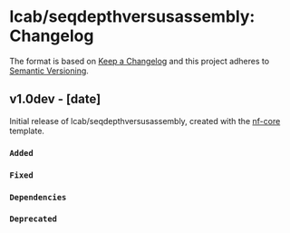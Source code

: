 # lcab/seqdepthversusassembly: Changelog

The format is based on [Keep a Changelog](https://keepachangelog.com/en/1.0.0/)
and this project adheres to [Semantic Versioning](https://semver.org/spec/v2.0.0.html).

## v1.0dev - [date]

Initial release of lcab/seqdepthversusassembly, created with the [nf-core](https://nf-co.re/) template.

### `Added`

### `Fixed`

### `Dependencies`

### `Deprecated`
